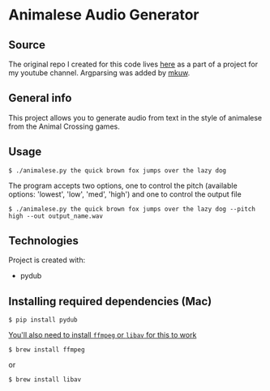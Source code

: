 # Animalese Audio Generator

## Source
The original repo I created for this code lives [here](https://github.com/equalo-official/animalese-generator) as a part of a project for my youtube channel. Argparsing was added by [mkuw](https://github.com/mkuw).

## General info
This project allows you to generate audio from text in the style of animalese from the Animal Crossing games. 

## Usage

```
$ ./animalese.py the quick brown fox jumps over the lazy dog
```

The program accepts two options, one to control the pitch (available options: 'lowest', 'low', 'med', 'high')
and one to control the output file
```
$ ./animalese.py the quick brown fox jumps over the lazy dog --pitch high --out output_name.wav
```


## Technologies
Project is created with:
* pydub

## Installing required dependencies (Mac)
```
$ pip install pydub
```
[You'll also need to install `ffmpeg` or `libav` for this to work](https://github.com/jiaaro/pydub#dependencies)
```
$ brew install ffmpeg
```
or
```
$ brew install libav
```

